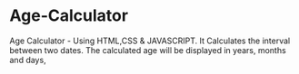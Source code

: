 # Age-Calculator
Age Calculator - Using HTML,CSS &amp; JAVASCRIPT. It Calculates the interval between two dates. The calculated age will be displayed in years, months and days,
